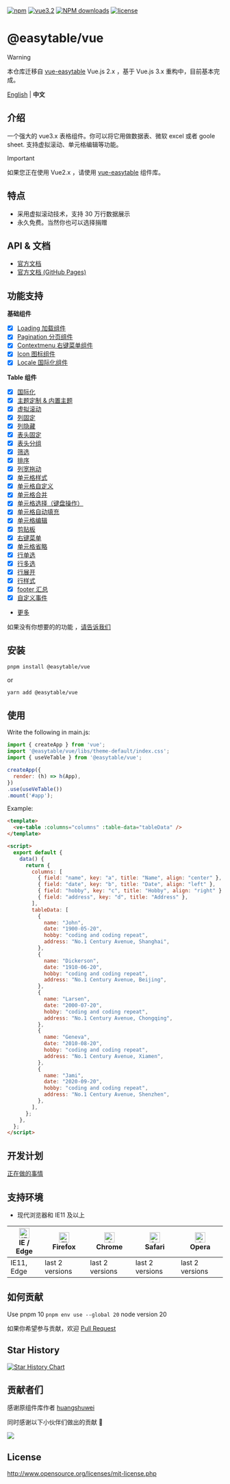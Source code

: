 [![npm](https://img.shields.io/npm/v/@easytable/vue.svg)](https://www.npmjs.com/package/@easytable/vue)
[![vue3.2](https://img.shields.io/badge/vue-3.2+-brightgreen.svg)](https://vuejs.org/)
[![NPM downloads](https://img.shields.io/npm/dm/@easytable/vue.svg?style=flat)](https://npmjs.org/package/@easytable/vue)
[![license](https://img.shields.io/npm/l/@easytable/vue.svg?maxAge=2592000)](http://www.opensource.org/licenses/mit-license.php)

# @easytable/vue

> [!WARNING]
> 本仓库迁移自 [vue-easytable](https://github.com/huangshuwei/vue-easytable) Vue.js 2.x ，基于 Vue.js 3.x 重构中，目前基本完成。

[English](./README-EN.md) | **中文**

## 介绍

一个强大的 vue3.x 表格组件。你可以将它用做数据表、微软 excel 或者 goole sheet. 支持虚拟滚动、单元格编辑等功能。

> [!IMPORTANT]
> 如果您正在使用 Vue2.x ，请使用 [vue-easytable](https://github.com/huangshuwei/vue-easytable) 组件库。

## 特点

-   采用虚拟滚动技术，支持 30 万行数据展示
-   永久免费。当然你也可以选择捐赠

## API & 文档

-   [官方文档](https://easytable.kohai.top/)
-   [官方文档 (GitHub Pages)](https://kohaiy.github.io/easytable/)

## 功能支持

**基础组件**

-   [x] [Loading 加载组件](https://easytable.kohai.top/#/zh/doc/base/loading)
-   [x] [Pagination 分页组件](https://easytable.kohai.top/#/zh/doc/base/pagination)
-   [x] [Contextmenu 右键菜单组件](https://easytable.kohai.top/#/zh/doc/base/contextmenu)
-   [x] [Icon 图标组件](https://easytable.kohai.top/#/zh/doc/base/icon)
-   [x] [Locale 国际化组件](https://easytable.kohai.top/#/zh/doc/base/locale)

**Table 组件**

-   [x] [国际化](https://easytable.kohai.top/#/zh/doc/locale)
-   [x] [主题定制 & 内置主题](https://easytable.kohai.top/#/zh/doc/theme)
-   [x] [虚拟滚动](https://easytable.kohai.top/#/zh/doc/table/virtual-scroll)
-   [x] [列固定](https://easytable.kohai.top/#/zh/doc/table/column-fixed)
-   [x] [列隐藏](https://easytable.kohai.top/#/zh/doc/table/column-hidden)
-   [x] [表头固定](https://easytable.kohai.top/#/zh/doc/table/header-fixed)
-   [x] [表头分组](https://easytable.kohai.top/#/zh/doc/table/header-grouping)
-   [x] [筛选](https://easytable.kohai.top/#/zh/doc/table/header-filter)
-   [x] [排序](https://easytable.kohai.top/#/zh/doc/table/header-sort)
-   [x] [列宽拖动](https://happy-coding-clans.github.io/vue-easytable/#/zh/doc/table/column-resize)
-   [x] [单元格样式](https://easytable.kohai.top/#/zh/doc/table/cell-style)
-   [x] [单元格自定义](https://easytable.kohai.top/#/zh/doc/table/cell-custom)
-   [x] [单元格合并](https://easytable.kohai.top/#/zh/doc/table/cell-span)
-   [x] [单元格选择（键盘操作）](https://easytable.kohai.top/#/zh/doc/table/cell-selection)
-   [x] [单元格自动填充](https://easytable.kohai.top/#/zh/doc/table/cell-autofill)
-   [x] [单元格编辑](https://easytable.kohai.top/#/zh/doc/table/cell-edit)
-   [x] [剪贴板](https://easytable.kohai.top/#/zh/doc/table/clipboard)
-   [x] [右键菜单](https://easytable.kohai.top/#/zh/doc/table/contextmenu)
-   [x] [单元格省略](https://easytable.kohai.top/#/zh/doc/table/cell-ellipsis)
-   [x] [行单选](https://easytable.kohai.top/#/zh/doc/table/row-radio)
-   [x] [行多选](https://easytable.kohai.top/#/zh/doc/table/row-checkbox)
-   [x] [行展开](https://easytable.kohai.top/#/zh/doc/table/row-expand)
-   [x] [行样式](https://easytable.kohai.top/#/zh/doc/table/row-style)
-   [x] [footer 汇总](https://easytable.kohai.top/#/zh/doc/table/footer-summary)
-   [x] [自定义事件](https://easytable.kohai.top/#/zh/doc/table/event-custom)
-   [更多](https://easytable.kohai.top)

如果没有你想要的的功能
，[请告诉我们](http://happy-coding-clans.github.io/issue-template-generater/#/zh)

## 安装

```sh
pnpm install @easytable/vue
```

or

```sh
yarn add @easytable/vue
```

## 使用

Write the following in main.js:

```javascript
import { createApp } from 'vue';
import '@easytable/vue/libs/theme-default/index.css';
import { useVeTable } from '@easytable/vue';

createApp({
  render: (h) => h(App),
})
.use(useVeTable())
.mount('#app');
```

Example:

```html
<template>
  <ve-table :columns="columns" :table-data="tableData" />
</template>

<script>
  export default {
    data() {
      return {
        columns: [
          { field: "name", key: "a", title: "Name", align: "center" },
          { field: "date", key: "b", title: "Date", align: "left" },
          { field: "hobby", key: "c", title: "Hobby", align: "right" },
          { field: "address", key: "d", title: "Address" },
        ],
        tableData: [
          {
            name: "John",
            date: "1900-05-20",
            hobby: "coding and coding repeat",
            address: "No.1 Century Avenue, Shanghai",
          },
          {
            name: "Dickerson",
            date: "1910-06-20",
            hobby: "coding and coding repeat",
            address: "No.1 Century Avenue, Beijing",
          },
          {
            name: "Larsen",
            date: "2000-07-20",
            hobby: "coding and coding repeat",
            address: "No.1 Century Avenue, Chongqing",
          },
          {
            name: "Geneva",
            date: "2010-08-20",
            hobby: "coding and coding repeat",
            address: "No.1 Century Avenue, Xiamen",
          },
          {
            name: "Jami",
            date: "2020-09-20",
            hobby: "coding and coding repeat",
            address: "No.1 Century Avenue, Shenzhen",
          },
        ],
      };
    },
  };
</script>
```

## 开发计划

[正在做的事情](https://github.com/kohaiy/easytable/projects)

## 支持环境

-   现代浏览器和 IE11 及以上

| [<img src="https://raw.githubusercontent.com/alrra/browser-logos/master/src/edge/edge_48x48.png" alt="IE / Edge" width="24px" height="24px" />](http://godban.github.io/browsers-support-badges/)</br>IE / Edge | [<img src="https://raw.githubusercontent.com/alrra/browser-logos/master/src/firefox/firefox_48x48.png" alt="Firefox" width="24px" height="24px" />](http://godban.github.io/browsers-support-badges/)</br>Firefox | [<img src="https://raw.githubusercontent.com/alrra/browser-logos/master/src/chrome/chrome_48x48.png" alt="Chrome" width="24px" height="24px" />](http://godban.github.io/browsers-support-badges/)</br>Chrome | [<img src="https://raw.githubusercontent.com/alrra/browser-logos/master/src/safari/safari_48x48.png" alt="Safari" width="24px" height="24px" />](http://godban.github.io/browsers-support-badges/)</br>Safari | [<img src="https://raw.githubusercontent.com/alrra/browser-logos/master/src/opera/opera_48x48.png" alt="Opera" width="24px" height="24px" />](http://godban.github.io/browsers-support-badges/)</br>Opera |
| --------------------------------------------------------------------------------------------------------------------------------------------------------------------------------------------------------------- | ----------------------------------------------------------------------------------------------------------------------------------------------------------------------------------------------------------------- | ------------------------------------------------------------------------------------------------------------------------------------------------------------------------------------------------------------- | ------------------------------------------------------------------------------------------------------------------------------------------------------------------------------------------------------------- | --------------------------------------------------------------------------------------------------------------------------------------------------------------------------------------------------------- |
| IE11, Edge                                                                                                                                                                                                      | last 2 versions                                                                                                                                                                                                   | last 2 versions                                                                                                                                                                                               | last 2 versions                                                                                                                                                                                               | last 2 versions                                                                                                                                                                                           |

## 如何贡献

Use pnpm 10
```pnpm env use --global 20```
node version 20

如果你希望参与贡献，欢迎
[Pull Request](https://github.com/kohaiy/easytable/pulls)

## Star History

[![Star History Chart](https://api.star-history.com/svg?repos=kohaiy/easytable&type=Date)](https://star-history.com/#kohaiy/easytable&Date)

## 贡献者们

感谢原组件库作者 [huangshuwei](https://github.com/huangshuwei)

同时感谢以下小伙伴们做出的贡献 🙏

<a href="https://github.com/kohaiy/easytable/graphs/contributors">
  <img src="https://contrib.rocks/image?repo=kohaiy/easytable" />
</a>

## License

http://www.opensource.org/licenses/mit-license.php
